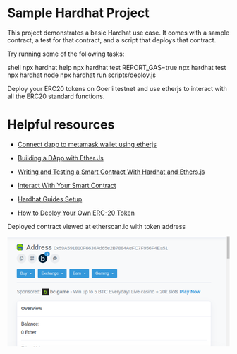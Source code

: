 # Sample Hardhat Project

This project demonstrates a basic Hardhat use case. It comes with a sample contract, a test for that contract, and a script that deploys that contract.

Try running some of the following tasks:

shell
npx hardhat help
npx hardhat test
REPORT_GAS=true npx hardhat test
npx hardhat node
npx hardhat run scripts/deploy.js


Deploy your ERC20 tokens on Goerli testnet and use etherjs to interact with all the ERC20 standard functions.
# Helpful resources
 
 
 
 - [Connect dapp to metamask wallet using etherjs](https://surajondev.com/2022/09/05/connect-dapp-to-metamask-wallet-using-ether-js/)
    

 - [Building a DApp with Ether.Js](https://blog.logrocket.com/building-dapp-ethers-js)
    
 - [Writing and Testing a Smart Contract With Hardhat and Ethers.js](https://betterprogramming.pub/writing-and-testing-a-smart-contract-with-hardhat-and-ethersjs-2b0dbd450997)
    
 - [Interact With Your Smart Contract](https://www.web3.university/tracks/create-a-smart-contract/interact-with-your-smart-contract)
    
 - [Hardhat Guides Setup](https://www.chainshot.com/article/hardhat-guides-setup)
    
 - [How to Deploy Your Own ERC-20 Token](https://www.web3.university/article/how-to-deploy-your-own-erc-20-token)

  Deployed contract viewed at etherscan.io with token address
    
  ![Deployed Dapp](DApp.png)